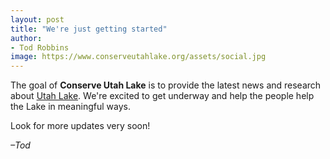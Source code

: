 ```yaml
---
layout: post
title: "We're just getting started"
author:
- Tod Robbins
image: https://www.conserveutahlake.org/assets/social.jpg
---
```


The goal of **Conserve Utah Lake** is to provide the latest news and research about [Utah Lake](https://en.m.wikipedia.org/wiki/Utah_lake). We're excited to get underway and help the people help the Lake in meaningful ways.

Look for more updates very soon!

*–Tod*